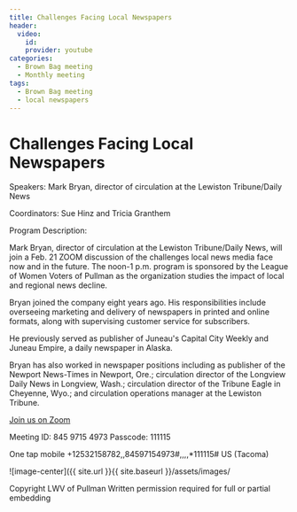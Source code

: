 ```yaml
---
title: Challenges Facing Local Newspapers 
header: 
  video: 
    id:  
    provider: youtube
categories:
  - Brown Bag meeting
  - Monthly meeting
tags:
  - Brown Bag meeting
  - local newspapers
---
```


# Challenges Facing Local Newspapers 

Speakers: Mark Bryan, director of circulation at the Lewiston Tribune/Daily News

Coordinators: Sue Hinz and Tricia Granthem

Program Description: 

Mark Bryan, director of circulation at the Lewiston Tribune/Daily News, will join a Feb. 21 ZOOM discussion of the challenges local news media face now and in the future. The noon-1 p.m. program is sponsored by the League of Women Voters of Pullman as the organization studies the impact of local and regional news decline.

Bryan joined the company eight years ago. His responsibilities include overseeing marketing and delivery of newspapers in printed and online formats, along with supervising customer service for subscribers.

He previously served as publisher of Juneau's Capital City Weekly and Juneau Empire, a daily newspaper in Alaska.

Bryan has also worked in newspaper positions including as publisher of the Newport News-Times in Newport, Ore.; circulation director of the Longview Daily News in Longview, Wash.; circulation director of the Tribune Eagle in Cheyenne, Wyo.; and circulation operations manager at the Lewiston Tribune.

[Join us on Zoom](https://us02web.zoom.us/j/84597154973?pwd=U29zamVIeFVEV0xidHFrZGkzV2FXUT09)

Meeting ID: 845 9715 4973
Passcode: 111115

One tap mobile +12532158782,,84597154973#,,,,*111115# US (Tacoma)

![image-center]({{ site.url }}{{ site.baseurl }}/assets/images/

Copyright LWV of Pullman
Written permission required for full or partial embedding

<!---change the title to whatever you want the post to be titled
change the ID out to the end of the youtube link https://youtu.be/r61ARK4Qv9c -->
